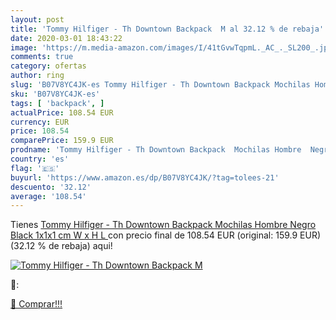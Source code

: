 ```yaml
---
layout: post
title: 'Tommy Hilfiger - Th Downtown Backpack  M al 32.12 % de rebaja'
date: 2020-03-01 18:43:22
image: 'https://m.media-amazon.com/images/I/41tGvwTqpmL._AC_._SL200_.jpg'
comments: true
category: ofertas
author: ring
slug: 'B07V8YC4JK-es Tommy Hilfiger - Th Downtown Backpack Mochilas Hombre...'
sku: 'B07V8YC4JK-es'
tags: [ 'backpack', ]
actualPrice: 108.54 EUR
currency: EUR
price: 108.54
comparePrice: 159.9 EUR
prodname: 'Tommy Hilfiger - Th Downtown Backpack  Mochilas Hombre  Negro  Black   1x1x1 cm  W x H L '
country: 'es'
flag: '🇪🇸'
buyurl: 'https://www.amazon.es/dp/B07V8YC4JK/?tag=tolees-21'
descuento: '32.12'
average: '108.54'
---
```


Tienes [Tommy Hilfiger - Th Downtown Backpack  Mochilas Hombre  Negro  Black   1x1x1 cm  W x H L ](https://www.amazon.es/dp/B07V8YC4JK/?tag=tolees-21) con precio final de  108.54 EUR (original: 159.9 EUR) (32.12 %  de rebaja) aqui!

[![Tommy Hilfiger - Th Downtown Backpack  M](https://m.media-amazon.com/images/I/41tGvwTqpmL._AC_._SL200_.jpg)](https://www.amazon.es/dp/B07V8YC4JK/?tag=tolees-21)

🔎:


[🛒 Comprar!!!](https://www.amazon.es/dp/B07V8YC4JK/?tag=tolees-21)
